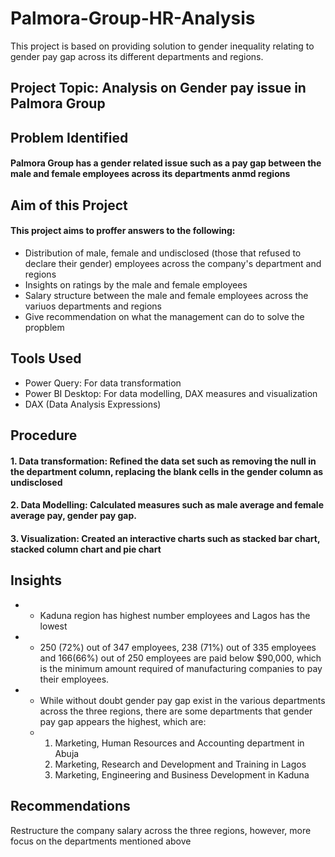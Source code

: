 # Palmora-Group-HR-Analysis
This project is based on providing solution to gender inequality relating to gender pay gap across its different departments and regions.
## Project Topic: Analysis on Gender pay issue in Palmora Group
## Problem Identified
#### Palmora Group has a gender related issue such as a pay gap between the male and female employees across its departments anmd regions
## Aim of this Project
#### This project aims to proffer answers to the following:
- Distribution of male, female and undisclosed (those that refused to declare their gender) employees across the company's department and regions
- Insights on ratings by the male and female employees
-  Salary structure between the male and female employees across the variuos departments and regions
-  Give recommendation on what the management can do to solve the propblem
## Tools Used
- Power Query: For data transformation
- Power BI Desktop: For data modelling, DAX measures and visualization
- DAX (Data Analysis Expressions)
## Procedure
#### 1. Data transformation: Refined the data set such as removing the null in the department column, replacing the blank cells in the gender column as undisclosed
#### 2. Data Modelling:  Calculated measures such as male average and female average pay, gender pay gap.
#### 3. Visualization: Created an interactive charts such as stacked bar chart, stacked column chart and pie chart
## Insights
- - Kaduna region has highest number employees and Lagos has the lowest
- - 250 (72%) out of 347 employees, 238 (71%) out  of 335 employees and 166(66%) out of 250 employees are paid below $90,000, which is the minimum amount required of manufacturing companies to pay their employees.
- - While without doubt gender pay gap exist in the various departments across the three regions, there are some departments that gender pay gap appears the highest, which are:
  -  1. Marketing, Human Resources and Accounting department in Abuja
     2. Marketing, Research and Development and Training in Lagos
     3. Marketing, Engineering and Business Development in Kaduna
## Recommendations
Restructure the company salary across the three regions, however, more focus on the departments mentioned above 

